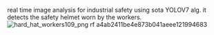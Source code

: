 real time image analysis for industrial safety using sota YOLOV7 alg.
it detects the safety helmet worn by the workers.
![hard_hat_workers109_png rf a4ab2411be4e873b041aeee121994683](https://github.com/sidhu2002/Real-time-Video-Analytics-for-Industrial-Safety/assets/105924652/7ba09142-36de-4b58-9e21-d633edc5e74b)
